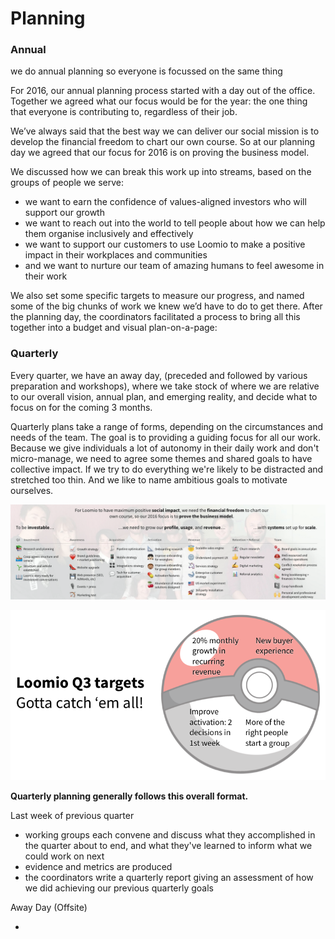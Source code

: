 # Planning

### Annual 
we do annual planning so everyone is focussed on the same thing

For 2016, our annual planning process started with a day out of the office. Together we agreed what our focus would be for the year: the one thing that everyone is contributing to, regardless of their job.

We’ve always said that the best way we can deliver our social mission is to develop the financial freedom to chart our own course. So at our planning day we agreed that our focus for 2016 is on proving the business model.

We discussed how we can break this work up into streams, based on the groups of people we serve:

* we want to earn the confidence of values-aligned investors who will support our growth
* we want to reach out into the world to tell people about how we can help them organise inclusively and effectively
* we want to support our customers to use Loomio to make a positive impact in their workplaces and communities
* and we want to nurture our team of amazing humans to feel awesome in their work

We also set some specific targets to measure our progress, and named some of the big chunks of work we knew we’d have to do to get there. After the planning day, the coordinators facilitated a process to bring all this together into a budget and visual plan-on-a-page:

### Quarterly

Every quarter, we have an away day, (preceded and followed by various preparation and workshops), where we take stock of where we are relative to our overall vision, annual plan, and emerging reality, and decide what to focus on for the coming 3 months.

Quarterly plans take a range of forms, depending on the circumstances and needs of the team. The goal is to providing a guiding focus for all our work. Because we give individuals a lot of autonomy in their daily work and don't micro-manage, we need to agree some themes and shared goals to have collective impact. If we try to do everything we're likely to be distracted and stretched too thin. And we like to name ambitious goals to motivate ourselves.

![](q22016plan.png)

![](q32016targets.png)

**Quarterly planning generally follows this overall format.**

Last week of previous quarter

* working groups each convene and discuss what they accomplished in the quarter about to end, and what they've learned to inform what we could work on next
* evidence and metrics are produced
* the coordinators write a quarterly report giving an assessment of how we did achieving our previous quarterly goals

Away Day (Offsite)

* 
